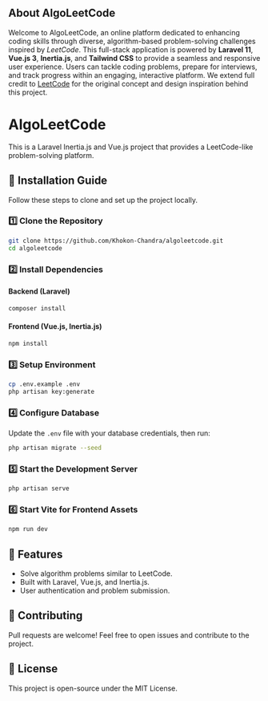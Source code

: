 ## About AlgoLeetCode

Welcome to AlgoLeetCode, an online platform dedicated to enhancing coding skills through diverse, algorithm-based problem-solving challenges inspired by *LeetCode*. This full-stack application is powered by **Laravel 11**, **Vue.js 3**, **Inertia.js**, and **Tailwind CSS** to provide a seamless and responsive user experience. Users can tackle coding problems, prepare for interviews, and track progress within an engaging, interactive platform. We extend full credit to <a href="https://leetcode.com">LeetCode</a> for the original concept and design inspiration behind this project.


# AlgoLeetCode

This is a Laravel Inertia.js and Vue.js project that provides a LeetCode-like problem-solving platform.

## 🚀 Installation Guide

Follow these steps to clone and set up the project locally.

### 1️⃣ Clone the Repository
```bash
git clone https://github.com/Khokon-Chandra/algoleetcode.git
cd algoleetcode
```

### 2️⃣ Install Dependencies
#### Backend (Laravel)
```bash
composer install
```

#### Frontend (Vue.js, Inertia.js)
```bash
npm install
```

### 3️⃣ Setup Environment
```bash
cp .env.example .env
php artisan key:generate
```

### 4️⃣ Configure Database
Update the `.env` file with your database credentials, then run:
```bash
php artisan migrate --seed
```

### 5️⃣ Start the Development Server
```bash
php artisan serve
```

### 6️⃣ Start Vite for Frontend Assets
```bash
npm run dev
```

## 🎯 Features
- Solve algorithm problems similar to LeetCode.
- Built with Laravel, Vue.js, and Inertia.js.
- User authentication and problem submission.

## 🤝 Contributing
Pull requests are welcome! Feel free to open issues and contribute to the project.

## 📜 License
This project is open-source under the MIT License.

